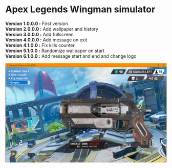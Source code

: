 # Apex Legends Wingman simulator
__Version 1.0.0.0 :__ First version  
__Version 2.0.0.0 :__ Add wallpaper and history  
__Version 3.0.0.0 :__ Add fullscreen  
__Version 4.0.0.0 :__ Add message on exit  
__Version 4.1.0.0 :__ Fix kills counter  
__Version 5.1.0.0 :__ Randomize wallpaper on start  
__Version 6.1.0.0 :__ Add message start and end and change logo  
  
![Apex Legends Wingman simulator](https://raw.githubusercontent.com/TheRake66/Wingman/main/image/screenshot.png)
